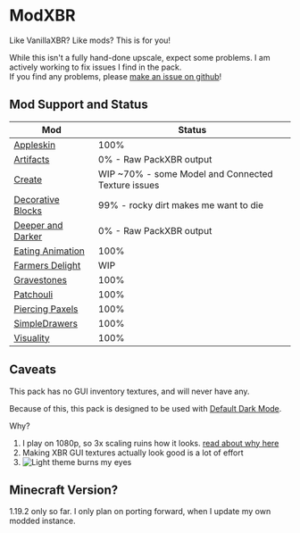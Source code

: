 # ModXBR
Like VanillaXBR? Like mods? This is for you!

While this isn't a fully hand-done upscale, expect some problems. I am actively working to fix issues I find in the pack.\
If you find any problems, please [make an issue on github](https://github.com/CodeF53/ModXBR/issues)!

## Mod Support and Status
| Mod | Status
| - | -
| [Appleskin](https://modrinth.com/mod/appleskin) | 100%
| [Artifacts](https://modrinth.com/mod/artifacts) | 0% - Raw PackXBR output
| [Create](https://modrinth.com/mod/create-fabric) | WIP ~70% - some Model and Connected Texture issues
| [Decorative Blocks](https://github.com/lilypuree/Decorative-Blocks) | 99% - rocky dirt makes me want to die
| [Deeper and Darker](https://modrinth.com/mod/deeperdarker) | 0% - Raw PackXBR output
| [Eating Animation](https://modrinth.com/mod/eating-animation) | 100%
| [Farmers Delight](https://modrinth.com/mod/farmers-delight-fabric) | WIP
| [Gravestones](https://modrinth.com/mod/gravestones) | 100%
| [Patchouli](https://modrinth.com/mod/patchouli) | 100%
| [Piercing Paxels](https://modrinth.com/mod/piercing-paxels) | 100%
| [SimpleDrawers](https://github.com/CodeF53/SimpleDrawers) | 100%
| [Visuality](https://modrinth.com/mod/visuality) | 100%

## Caveats
This pack has no GUI inventory textures, and will never have any.

Because of this, this pack is designed to be used with [Default Dark Mode](https://modrinth.com/resourcepack/default-dark-mode).

Why?
1. I play on 1080p, so 3x scaling ruins how it looks. [read about why here](https://modrinth.com/resourcepack/3x-font)
2. Making XBR GUI textures actually look good is a lot of effort
3. ![Light theme burns my eyes](https://cdn.discordapp.com/attachments/1082142594567516160/1093365057359970324/caption.gif)

## Minecraft Version?
1.19.2 only so far. I only plan on porting forward, when I update my own modded instance.
